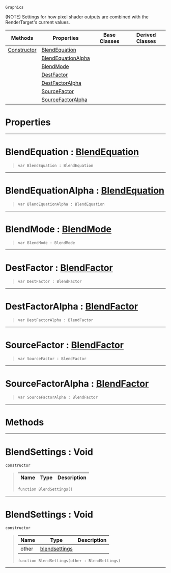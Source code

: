  `Graphics`

(NOTE) Settings for how pixel shader outputs are combined with the RenderTarget's current values.

|Methods|Properties|Base Classes|Derived Classes|
|---|---|---|---|
|[ Constructor](blendsettings.md#blendsettings-void)|[ BlendEquation](blendsettings.md#blendequation-zilch-engin)| | |
| |[ BlendEquationAlpha](blendsettings.md#blendequationalpha-zero)| | |
| |[ BlendMode](blendsettings.md#blendmode-zilch-engine-do)| | |
| |[ DestFactor](blendsettings.md#destfactor-zilch-engine-d)| | |
| |[ DestFactorAlpha](blendsettings.md#destfactoralpha-zilch-eng)| | |
| |[ SourceFactor](blendsettings.md#sourcefactor-zilch-engine)| | |
| |[ SourceFactorAlpha](blendsettings.md#sourcefactoralpha-zilch-e)| | |


 #  Properties


---  
 #  BlendEquation : [BlendEquation](../enum_reference.md#blendequation)

> 
> ``` lang=cpp, name=Nada
> var BlendEquation : BlendEquation


---  
 #  BlendEquationAlpha : [BlendEquation](../enum_reference.md#blendequation)

> 
> ``` lang=cpp, name=Nada
> var BlendEquationAlpha : BlendEquation


---  
 #  BlendMode : [BlendMode](../enum_reference.md#blendmode)

> 
> ``` lang=cpp, name=Nada
> var BlendMode : BlendMode


---  
 #  DestFactor : [BlendFactor](../enum_reference.md#blendfactor)

> 
> ``` lang=cpp, name=Nada
> var DestFactor : BlendFactor


---  
 #  DestFactorAlpha : [BlendFactor](../enum_reference.md#blendfactor)

> 
> ``` lang=cpp, name=Nada
> var DestFactorAlpha : BlendFactor


---  
 #  SourceFactor : [BlendFactor](../enum_reference.md#blendfactor)

> 
> ``` lang=cpp, name=Nada
> var SourceFactor : BlendFactor


---  
 #  SourceFactorAlpha : [BlendFactor](../enum_reference.md#blendfactor)

> 
> ``` lang=cpp, name=Nada
> var SourceFactorAlpha : BlendFactor


---  
 #  Methods


---  
 #  BlendSettings : Void

 `constructor`

> 
> |Name|Type|Description|
> |---|---|---|
> ``` lang=cpp, name=Nada
> function BlendSettings()
> ``` 


---  
 #  BlendSettings : Void

 `constructor`

> 
> |Name|Type|Description|
> |---|---|---|
> |other|[blendsettings](blendsettings.md)| |
> ``` lang=cpp, name=Nada
> function BlendSettings(other : BlendSettings)
> ``` 


---  
 

 